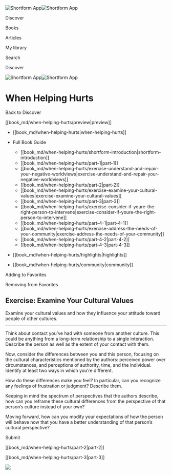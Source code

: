 ![Shortform App](/img/logo.36a2399e.svg)![Shortform App](/img/logo-dark.70c1b072.svg)

Discover

Books

Articles

My library

Search

Discover

![Shortform App](/img/logo.36a2399e.svg)![Shortform App](/img/logo-dark.70c1b072.svg)

# When Helping Hurts

Back to Discover

[[book_md/when-helping-hurts/preview|preview]]

  * [[book_md/when-helping-hurts|when-helping-hurts]]
  * Full Book Guide

    * [[book_md/when-helping-hurts/shortform-introduction|shortform-introduction]]
    * [[book_md/when-helping-hurts/part-1|part-1]]
    * [[book_md/when-helping-hurts/exercise-understand-and-repair-your-negative-worldviews|exercise-understand-and-repair-your-negative-worldviews]]
    * [[book_md/when-helping-hurts/part-2|part-2]]
    * [[book_md/when-helping-hurts/exercise-examine-your-cultural-values|exercise-examine-your-cultural-values]]
    * [[book_md/when-helping-hurts/part-3|part-3]]
    * [[book_md/when-helping-hurts/exercise-consider-if-youre-the-right-person-to-intervene|exercise-consider-if-youre-the-right-person-to-intervene]]
    * [[book_md/when-helping-hurts/part-4-1|part-4-1]]
    * [[book_md/when-helping-hurts/exercise-address-the-needs-of-your-community|exercise-address-the-needs-of-your-community]]
    * [[book_md/when-helping-hurts/part-4-2|part-4-2]]
    * [[book_md/when-helping-hurts/part-4-3|part-4-3]]
  * [[book_md/when-helping-hurts/highlights|highlights]]
  * [[book_md/when-helping-hurts/community|community]]



Adding to Favorites 

Removing from Favorites 

## Exercise: Examine Your Cultural Values

Examine your cultural values and how they influence your attitude toward people of other cultures.

* * *

Think about contact you’ve had with someone from another culture. This could be anything from a long-term relationship to a single interaction. Describe the person as well as the extent of your contact with them.

Now, consider the differences between you and this person, focusing on the cultural characteristics mentioned by the authors: perceived power over circumstances, and perceptions of authority, time, and the individual. Identify at least two ways in which you’re different.

How do these differences make you feel? In particular, can you recognize any feelings of frustration or judgment? Describe them.

Keeping in mind the spectrum of perspectives that the authors describe, how can you reframe these cultural differences from the perspective of that person’s culture instead of your own?

Moving forward, how can you modify your expectations of how the person will behave now that you have a better understanding of that person’s cultural perspective?

Submit 

[[book_md/when-helping-hurts/part-2|part-2]]

[[book_md/when-helping-hurts/part-3|part-3]]

![](https://bat.bing.com/action/0?ti=56018282&Ver=2&mid=f3d75c8a-45f0-47e7-bf29-1aa4c942955a&sid=72e6e650642c11eeb2dd2161d176fe8d&vid=72e70890642c11eeb72d79fe7b6df2c6&vids=0&msclkid=N&pi=0&lg=en-US&sw=800&sh=600&sc=24&nwd=1&tl=Shortform%20%7C%20Book&p=https%3A%2F%2Fwww.shortform.com%2Fapp%2Fbook%2Fwhen-helping-hurts%2Fexercise-examine-your-cultural-values&r=&lt=1100&evt=pageLoad&sv=1&rn=217795)
